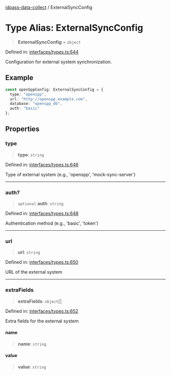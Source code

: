 [idpass-data-collect](../index.md) / ExternalSyncConfig

# Type Alias: ExternalSyncConfig

> **ExternalSyncConfig** = `object`

Defined in: [interfaces/types.ts:644](https://github.com/idpass/idpass-data-collect/blob/main/packages/datacollect/src/interfaces/types.ts#L644)

Configuration for external system synchronization.

## Example

```typescript
const openSppConfig: ExternalSyncConfig = {
  type: "openspp",
  url: "http://openspp.example.com",
  database: "openspp_db",
  auth: "basic"
};
```

## Properties

### type

> **type**: `string`

Defined in: [interfaces/types.ts:646](https://github.com/idpass/idpass-data-collect/blob/main/packages/datacollect/src/interfaces/types.ts#L646)

Type of external system (e.g., 'openspp', 'mock-sync-server')

***

### auth?

> `optional` **auth**: `string`

Defined in: [interfaces/types.ts:648](https://github.com/idpass/idpass-data-collect/blob/main/packages/datacollect/src/interfaces/types.ts#L648)

Authentication method (e.g., 'basic', 'token')

***

### url

> **url**: `string`

Defined in: [interfaces/types.ts:650](https://github.com/idpass/idpass-data-collect/blob/main/packages/datacollect/src/interfaces/types.ts#L650)

URL of the external system

***

### extraFields

> **extraFields**: `object`[]

Defined in: [interfaces/types.ts:652](https://github.com/idpass/idpass-data-collect/blob/main/packages/datacollect/src/interfaces/types.ts#L652)

Extra fields for the external system

#### name

> **name**: `string`

#### value

> **value**: `string`
